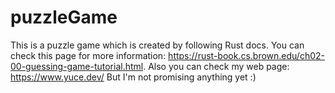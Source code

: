 # puzzleGame
This is a puzzle game which is created by following Rust docs.
You can check this page for more information: https://rust-book.cs.brown.edu/ch02-00-guessing-game-tutorial.html.
Also you can check my web page: https://www.yuce.dev/
But I'm not promising anything yet :)

